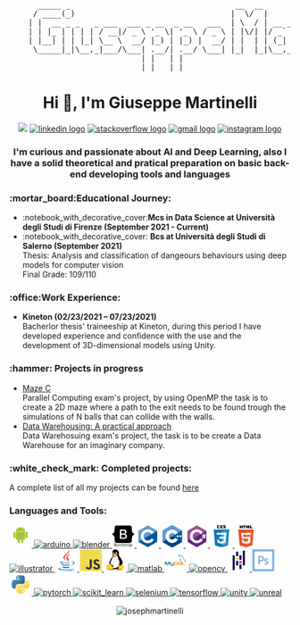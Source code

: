 <pre align='center'>
      _____ _                                   __  __            _   _            _ _ _ 
     / ____(_)                                 |  \/  |          | | (_)          | | (_)
    | |  __ _ _   _ ___  ___ _ __  _ __   ___  | \  / | __ _ _ __| |_ _ _ __   ___| | |_ 
    | | |_ | | | | / __|/ _ \ '_ \| '_ \ / _ \ | |\/| |/ _` | '__| __| | '_ \ / _ \ | | |
    | |__| | | |_| \__ \  __/ |_) | |_) |  __/ | |  | | (_| | |  | |_| | | | |  __/ | | |
     \_____|_|\__,_|___/\___| .__/| .__/ \___| |_|  |_|\__,_|_|   \__|_|_| |_|\___|_|_|_|
                            | |   | |                                                    
                            |_|   |_|                                                    
</pre>
<h1 align="center">Hi 👋, I'm Giuseppe Martinelli</h1>
<div align="center">
  <img src="https://visitor-badge.laobi.icu/badge?page_id=JosephMartinelli.696853479&" height=25"/>
  <a href="https://www.linkedin.com/in/giuseppe-martinelli-038214293/" target="blank"><img src="https://img.shields.io/static/v1?message=LinkedIn&logo=linkedin&label=&color=0077B5&logoColor=white&labelColor=&style=for-the-badge" height="25" alt="linkedin logo"  /></a>
   <a href="https://stackoverflow.com/users/11210200/josephm" target="blank"><img src="https://img.shields.io/static/v1?message=Stackoverflow&logo=stackoverflow&label=&color=FE7A16&logoColor=white&labelColor=&style=for-the-badge" height="25" alt="stackoverflow logo"  /></a>
  <a href="mailto:peppemartinelli66@gmail.com" target="blank"><img src="https://img.shields.io/static/v1?message=Gmail&logo=gmail&label=&color=D14836&logoColor=white&labelColor=&style=for-the-badge" height="25" alt="gmail logo"  /></a>
   <a href="https://www.instagram.com/peppe_martinelli/" target="blank"><img src="https://img.shields.io/static/v1?message=Instagram&logo=instagram&label=&color=E4405F&logoColor=white&labelColor=&style=for-the-badge" height="25" alt="instagram logo"  /></a>
</div>

<h3 align="center">I'm curious and passionate about AI and Deep Learning, also I have a solid theoretical and pratical preparation on basic back-end developing tools and languages</h3>
<h3 align="left">:mortar_board:Educational Journey:</h3>
<p align="left">
      <ul>
            <li> :notebook_with_decorative_cover:<b>Mcs in Data Science at Università degli Studi di Firenze (September 2021 - Current)</b>
            </li>
            <li> :notebook_with_decorative_cover: <b>Bcs at Università degli Studi di Salerno (September 2021)</b> <br> Thesis: Analysis and classification of dangeours behaviours using deep models for computer vision<br> Final Grade: 109/110</li>
      </ul>
<h3 align="left">:office:Work Experience:</h3>
<p align="left">
<ul>
      <li> <b>Kineton (02/23/2021 – 07/23/2021)</b><br>Bacherlor thesis' traineeship at Kineton, during this period I have developed experience
and confidence with the use and the development of 3D-dimensional models using Unity.</li>
</ul>
<h3 align="left">:hammer: Projects in progress </h3>
<p align="left">
<ul>
      <li> <a href='https://github.com/JosephMartinelli/MazeC'>Maze C</a><br> Parallel Computing exam's project, by using OpenMP the task is to create a 2D maze where a path to the exit needs to be found trough the simulations of N balls that can collide with the walls.</li>
      <li> <a href='https://github.com/JosephMartinelli/DataWarehousing'> Data Warehousing: A practical approach</a><br> Data Warehosuing exam's project, the task is to be create a Data Warehouse for an imaginary company.</li>
</ul>
</p>
<h3 align="left">:white_check_mark: Completed projects:</h3>
A complete list of all my projects can be found <a href='https://github.com/JosephMartinelli/Projects'>here</a>

<h3 align="left">Languages and Tools:</h3>
<p align="left"> <a href="https://developer.android.com" target="_blank" rel="noreferrer"> <img src="https://raw.githubusercontent.com/devicons/devicon/master/icons/android/android-original-wordmark.svg" alt="android" width="40" height="40"/> </a> <a href="https://www.arduino.cc/" target="_blank" rel="noreferrer"> <img src="https://cdn.worldvectorlogo.com/logos/arduino-1.svg" alt="arduino" width="40" height="40"/> </a> <a href="https://www.blender.org/" target="_blank" rel="noreferrer"> <img src="https://download.blender.org/branding/community/blender_community_badge_white.svg" alt="blender" width="40" height="40"/> </a> <a href="https://getbootstrap.com" target="_blank" rel="noreferrer"> <img src="https://raw.githubusercontent.com/devicons/devicon/master/icons/bootstrap/bootstrap-plain-wordmark.svg" alt="bootstrap" width="40" height="40"/> </a> <a href="https://www.cprogramming.com/" target="_blank" rel="noreferrer"> <img src="https://raw.githubusercontent.com/devicons/devicon/master/icons/c/c-original.svg" alt="c" width="40" height="40"/> </a> <a href="https://www.w3schools.com/cpp/" target="_blank" rel="noreferrer"> <img src="https://raw.githubusercontent.com/devicons/devicon/master/icons/cplusplus/cplusplus-original.svg" alt="cplusplus" width="40" height="40"/> </a> <a href="https://www.w3schools.com/cs/" target="_blank" rel="noreferrer"> <img src="https://raw.githubusercontent.com/devicons/devicon/master/icons/csharp/csharp-original.svg" alt="csharp" width="40" height="40"/> </a> <a href="https://www.w3schools.com/css/" target="_blank" rel="noreferrer"> <img src="https://raw.githubusercontent.com/devicons/devicon/master/icons/css3/css3-original-wordmark.svg" alt="css3" width="40" height="40"/> </a> <a href="https://www.w3.org/html/" target="_blank" rel="noreferrer"> <img src="https://raw.githubusercontent.com/devicons/devicon/master/icons/html5/html5-original-wordmark.svg" alt="html5" width="40" height="40"/> </a> <a href="https://www.adobe.com/in/products/illustrator.html" target="_blank" rel="noreferrer"> <img src="https://www.vectorlogo.zone/logos/adobe_illustrator/adobe_illustrator-icon.svg" alt="illustrator" width="40" height="40"/> </a> <a href="https://www.java.com" target="_blank" rel="noreferrer"> <img src="https://raw.githubusercontent.com/devicons/devicon/master/icons/java/java-original.svg" alt="java" width="40" height="40"/> </a> <a href="https://developer.mozilla.org/en-US/docs/Web/JavaScript" target="_blank" rel="noreferrer"> <img src="https://raw.githubusercontent.com/devicons/devicon/master/icons/javascript/javascript-original.svg" alt="javascript" width="40" height="40"/> </a> <a href="https://www.linux.org/" target="_blank" rel="noreferrer"> <img src="https://raw.githubusercontent.com/devicons/devicon/master/icons/linux/linux-original.svg" alt="linux" width="40" height="40"/> </a> <a href="https://www.mathworks.com/" target="_blank" rel="noreferrer"> <img src="https://upload.wikimedia.org/wikipedia/commons/2/21/Matlab_Logo.png" alt="matlab" width="40" height="40"/> </a> <a href="https://www.mysql.com/" target="_blank" rel="noreferrer"> <img src="https://raw.githubusercontent.com/devicons/devicon/master/icons/mysql/mysql-original-wordmark.svg" alt="mysql" width="40" height="40"/> </a> <a href="https://opencv.org/" target="_blank" rel="noreferrer"> <img src="https://www.vectorlogo.zone/logos/opencv/opencv-icon.svg" alt="opencv" width="40" height="40"/> </a> <a href="https://pandas.pydata.org/" target="_blank" rel="noreferrer"> <img src="https://raw.githubusercontent.com/devicons/devicon/2ae2a900d2f041da66e950e4d48052658d850630/icons/pandas/pandas-original.svg" alt="pandas" width="40" height="40"/> </a> <a href="https://www.photoshop.com/en" target="_blank" rel="noreferrer"> <img src="https://raw.githubusercontent.com/devicons/devicon/master/icons/photoshop/photoshop-line.svg" alt="photoshop" width="40" height="40"/> </a> <a href="https://www.python.org" target="_blank" rel="noreferrer"> <img src="https://raw.githubusercontent.com/devicons/devicon/master/icons/python/python-original.svg" alt="python" width="40" height="40"/> </a> <a href="https://pytorch.org/" target="_blank" rel="noreferrer"> <img src="https://www.vectorlogo.zone/logos/pytorch/pytorch-icon.svg" alt="pytorch" width="40" height="40"/> </a> <a href="https://scikit-learn.org/" target="_blank" rel="noreferrer"> <img src="https://upload.wikimedia.org/wikipedia/commons/0/05/Scikit_learn_logo_small.svg" alt="scikit_learn" width="40" height="40"/> </a> <a href="https://www.selenium.dev" target="_blank" rel="noreferrer"> <img src="https://raw.githubusercontent.com/detain/svg-logos/780f25886640cef088af994181646db2f6b1a3f8/svg/selenium-logo.svg" alt="selenium" width="40" height="40"/> </a> <a href="https://www.tensorflow.org" target="_blank" rel="noreferrer"> <img src="https://www.vectorlogo.zone/logos/tensorflow/tensorflow-icon.svg" alt="tensorflow" width="40" height="40"/> </a> <a href="https://unity.com/" target="_blank" rel="noreferrer"> <img src="https://www.vectorlogo.zone/logos/unity3d/unity3d-icon.svg" alt="unity" width="40" height="40"/> </a> <a href="https://unrealengine.com/" target="_blank" rel="noreferrer"> <img src="https://raw.githubusercontent.com/kenangundogan/fontisto/036b7eca71aab1bef8e6a0518f7329f13ed62f6b/icons/svg/brand/unreal-engine.svg" alt="unreal" width="40" height="40"/> </a> </p>

<p align='center'><img align="center" src="https://github-readme-stats.vercel.app/api/top-langs?username=josephmartinelli&show_icons=true&locale=en&layout=compact" alt="josephmartinelli" height=40% width=40%/></p>
